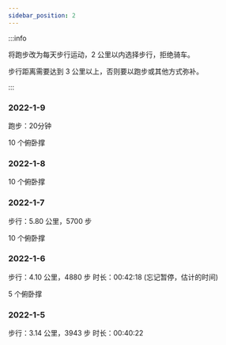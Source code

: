 ```yaml
---
sidebar_position: 2
---
```


:::info 

将跑步改为每天步行运动，2 公里以内选择步行，拒绝骑车。

步行距离需要达到 3 公里以上，否则要以跑步或其他方式弥补。

:::

### 2022-1-9

跑步：20分钟

10 个俯卧撑

### 2022-1-8

10 个俯卧撑

### 2022-1-7

步行：5.80 公里，5700 步

10 个俯卧撑


### 2022-1-6

步行：4.10 公里，4880 步
时长：00:42:18 (忘记暂停，估计的时间)

5 个俯卧撑


### 2022-1-5

步行：3.14 公里，3943 步
时长：00:40:22